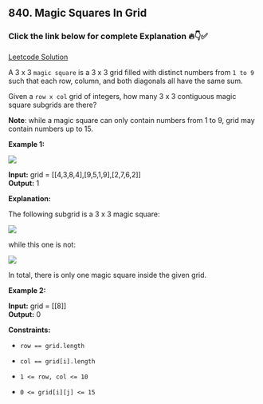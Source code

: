 ## 840. Magic Squares In Grid

### Click the link below for complete Explanation 🔥👇✅

[Leetcode Solution](https://onecompiler.com/java/42nnmuybk)

A 3 x 3 ``magic square`` is a 3 x 3 grid filled with distinct numbers from ``1 to 9`` such that each row, column, and both diagonals all have the same sum.

Given a ``row x col`` grid of integers, how many 3 x 3 contiguous magic square subgrids are there?

__Note__: while a magic square can only contain numbers from 1 to 9, grid may contain numbers up to 15.

 


**Example 1:**

![](https://assets.leetcode.com/uploads/2020/09/11/magic_main.jpg)

**Input:** grid = [[4,3,8,4],[9,5,1,9],[2,7,6,2]] <br>
**Output:** 1

**Explanation:** 

The following subgrid is a 3 x 3 magic square:

![](https://assets.leetcode.com/uploads/2020/09/11/magic_valid.jpg)

while this one is not:

![](https://assets.leetcode.com/uploads/2020/09/11/magic_invalid.jpgs)

In total, there is only one magic square inside the given grid.

**Example 2:**

**Input:** grid = [[8]] <br>
**Output:** 0

**Constraints:**

- ``row == grid.length``

- ``col == grid[i].length``

- ``1 <= row, col <= 10``

- ``0 <= grid[i][j] <= 15``